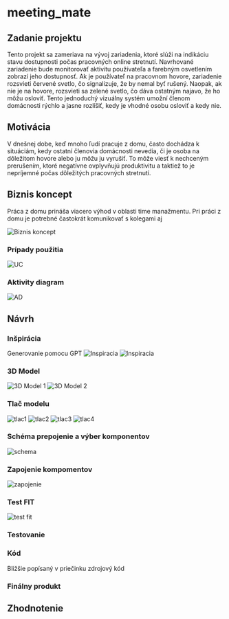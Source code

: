 # meeting_mate

## Zadanie projektu
Tento projekt sa zameriava na vývoj zariadenia, ktoré slúži na indikáciu stavu dostupnosti počas pracovných online stretnutí. Navrhované zariadenie bude monitorovať aktivitu používateľa a farebným osvetlením zobrazí jeho dostupnosť. Ak je používateľ na pracovnom hovore, zariadenie rozsvieti červené svetlo, čo signalizuje, že by nemal byť rušený. Naopak, ak nie je na hovore, rozsvieti sa zelené svetlo, čo dáva ostatným najavo, že ho môžu osloviť. Tento jednoduchý vizuálny systém umožní členom domácnosti rýchlo a jasne rozlíšiť, kedy je vhodné osobu osloviť a kedy nie. 

## Motivácia
V dnešnej dobe, keď mnoho ľudí pracuje z domu, často dochádza k situáciám, kedy ostatní členovia domácnosti nevedia, či je osoba na dôležitom hovore alebo ju môžu ju vyrušiť. To môže viesť k nechceným prerušením, ktoré negatívne ovplyvňujú produktivitu a taktiež to je nepríjemné počas dôležitých pracovných stretnutí.


## Biznis koncept
Práca z domu prináša viacero výhod v oblasti time manažmentu. Pri práci z domu je potrebné častokrát komunikovať s kolegami aj

![Biznis koncept](images/concept.png)

### Prípady použitia 
![UC](images/UC.png)

### Aktivity diagram  
![AD](images/AD.png)

## Návrh

### Inšpirácia
Generovanie pomocu GPT
![Inspiracia](images/inspiration.png)
![Inspiracia ](images/inspiration1.png)

### 3D Model 

![3D Model 1](images/3D_1.jpg)
![3D Model 2](images/3D_2.jpg)

### Tlač modelu

![tlac1](images/tlac1.jpeg)
![tlac2](images/tlac2.jpeg)
![tlac3](images/tlac3.jpeg)
![tlac4](images/tlac4.jpeg)

### Schéma prepojenie a výber komponentov

![schema](images/smvit.png)

### Zapojenie kompomentov
![zapojenie](images/zapojenie.jpeg)

### Test FIT
![test fit](images/test_fit.jpeg)

### Testovanie

### Kód
Bližšie popísaný v priečinku zdrojový kód

### Finálny produkt

## Zhodnotenie
